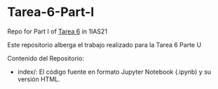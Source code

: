 # Tarea-6-Part-I
Repo for Part I of [Tarea 6](https://alonso-mendoza.github.io/Tarea-6-Part-I/) in 1IAS21

Este repositorio alberga el trabajo realizado para la Tarea 6 Parte U

Contenido del Repositorio:
* index/: El código fuente en formato Jupyter Notebook (.ipynb) y su versión HTML.
